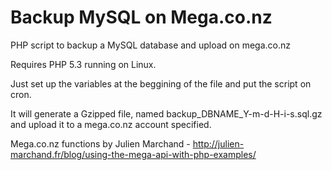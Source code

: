 Backup MySQL on Mega.co.nz
===================

PHP script to backup a MySQL database and upload on mega.co.nz

Requires PHP 5.3 running on Linux.

Just set up the variables at the beggining of the file and put the script on cron.

It will generate a Gzipped file, named backup_DBNAME_Y-m-d-H-i-s.sql.gz and upload it to a mega.co.nz account specified.

Mega.co.nz functions by Julien Marchand - http://julien-marchand.fr/blog/using-the-mega-api-with-php-examples/
